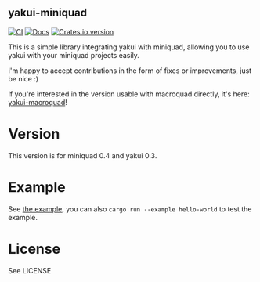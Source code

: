 yakui-miniquad
-----------------------
[![CI](https://github.com/profan/yakui-miniquad/actions/workflows/rust.yml/badge.svg)](https://github.com/profan/yakui-miniquad/actions/workflows/rust.yml)
[![Docs](https://docs.rs/yakui-miniquad/badge.svg?version=0.4.1)](https://docs.rs/yakui-miniquad/0.4.1/yakui_miniquad/)
[![Crates.io version](https://img.shields.io/crates/v/yakui-miniquad.svg)](https://crates.io/crates/yakui-miniquad)

This is a simple library integrating yakui with miniquad, allowing you to use yakui with your miniquad projects easily.

I'm happy to accept contributions in the form of fixes or improvements, just be nice :)

If you're interested in the version usable with macroquad directly, it's here: [yakui-macroquad](https://github.com/profan/yakui-macroquad)!

# Version
This version is for miniquad 0.4 and yakui 0.3.

# Example
See [the example](examples/hello-world/main.rs), you can also `cargo run --example hello-world` to test the example.

# License
See LICENSE
